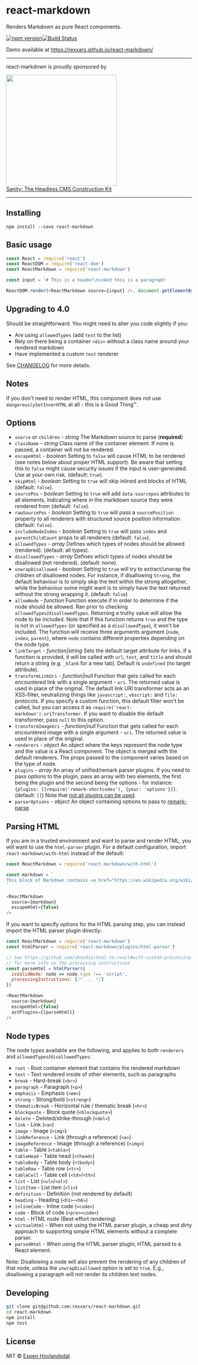 # react-markdown

Renders Markdown as pure React components.

[![npm version](https://img.shields.io/npm/v/react-markdown.svg?style=flat-square)](https://www.npmjs.com/package/react-markdown)[![Build Status](https://img.shields.io/travis/rexxars/react-markdown/master.svg?style=flat-square)](https://travis-ci.org/rexxars/react-markdown)

Demo available at https://rexxars.github.io/react-markdown/

---

react-markdown is proudly sponsored by

<a href="https://www.sanity.io/?utm_source=GitHub&utm_campaign=react-markdown" rel="nofollow" target="_blank">
  <img src="https://www.sanity.io/static/images/logo_red.svg?v=2" width="300"><br />
  Sanity: The Headless CMS Construction Kit
</a>

---

## Installing

```
npm install --save react-markdown
```

## Basic usage

```js
const React = require('react')
const ReactDOM = require('react-dom')
const ReactMarkdown = require('react-markdown')

const input = '# This is a header\n\nAnd this is a paragraph'

ReactDOM.render(<ReactMarkdown source={input} />, document.getElementById('container'))
```

## Upgrading to 4.0

Should be straightforward. You might need to alter you code slightly if you:

- Are using `allowedTypes` (add `text` to the list)
- Rely on there being a container `<div>` without a class name around your rendered markdown
- Have implemented a custom `text` renderer

See [CHANGELOG](CHANGELOG.md) for more details.

## Notes

If you don't need to render HTML, this component does not use `dangerouslySetInnerHTML` at all -
this is a Good Thing™.

## Options

- `source` or `children` - _string_ The Markdown source to parse (**required**)
- `className` - _string_ Class name of the container element. If none is passed, a container will not be rendered.
- `escapeHtml` - _boolean_ Setting to `false` will cause HTML to be rendered (see notes below about proper HTML support). Be aware that setting this to `false` might cause security issues if the
  input is user-generated. Use at your own risk. (default: `true`).
- `skipHtml` - _boolean_ Setting to `true` will skip inlined and blocks of HTML (default: `false`).
- `sourcePos` - _boolean_ Setting to `true` will add `data-sourcepos` attributes to all elements,
  indicating where in the markdown source they were rendered from (default: `false`).
- `rawSourcePos` - _boolean_ Setting to `true` will pass a `sourcePosition` property to all renderers with structured source position information (default: `false`).
- `includeNodeIndex` - _boolean_ Setting to `true` will pass `index` and `parentChildCount` props to all renderers (default: `false`).
- `allowedTypes` - _array_ Defines which types of nodes should be allowed (rendered). (default: all
  types).
- `disallowedTypes` - _array_ Defines which types of nodes should be disallowed (not rendered).
  (default: none).
- `unwrapDisallowed` - _boolean_ Setting to `true` will try to extract/unwrap the children of
  disallowed nodes. For instance, if disallowing `Strong`, the default behaviour is to simply skip
  the text within the strong altogether, while the behaviour some might want is to simply have the
  text returned without the strong wrapping it. (default: `false`)
- `allowNode` - _function_ Function execute if in order to determine if the node should be allowed.
  Ran prior to checking `allowedTypes`/`disallowedTypes`. Returning a truthy value will allow the
  node to be included. Note that if this function returns `true` and the type is not in
  `allowedTypes` (or specified as a `disallowedType`), it won't be included. The function will
  receive three arguments argument (`node`, `index`, `parent`), where `node` contains different
  properties depending on the node type.
- `linkTarget` - _function|string_ Sets the default target attribute for links. If a function is
  provided, it will be called with `url`, `text`, and `title` and should return a string
  (e.g. `_blank` for a new tab). Default is `undefined` (no target attribute).
- `transformLinkUri` - _function|null_ Function that gets called for each encountered link with a
  single argument - `uri`. The returned value is used in place of the original. The default link URI
  transformer acts as an XSS-filter, neutralizing things like `javascript:`, `vbscript:` and `file:`
  protocols. If you specify a custom function, this default filter won't be called, but you can
  access it as `require('react-markdown').uriTransformer`. If you want to disable the default
  transformer, pass `null` to this option.
- `transformImageUri` - _function|null_ Function that gets called for each encountered image with a
  single argument - `uri`. The returned value is used in place of the original.
- `renderers` - _object_ An object where the keys represent the node type and the value is a React
  component. The object is merged with the default renderers. The props passed to the component
  varies based on the type of node.
- `plugins` - _array_ An array of unified/remark parser plugins. If you need to pass options to the plugin, pass an array with two elements, the first being the plugin and the second being the options - for instance: `{plugins: [[require('remark-shortcodes'), {your: 'options'}]]`. (default: `[]`) Note that [not all plugins can be used](https://github.com/rexxars/react-markdown/issues/188#issuecomment-404710893).
- `parserOptions` - _object_ An object containing options to pass to [remark-parse](https://github.com/remarkjs/remark/tree/master/packages/remark-parse).

## Parsing HTML

If you are in a trusted environment and want to parse and render HTML, you will want to use the `html-parser` plugin. For a default configuration, import `react-markdown/with-html` instead of the default:

```js
const ReactMarkdown = require('react-markdown/with-html')

const markdown = `
This block of Markdown contains <a href="https://en.wikipedia.org/wiki/HTML">HTML</a>, and will require the <code>html-parser</code> AST plugin to be loaded, in addition to setting the <code class="prop">escapeHtml</code> property to false.
`

<ReactMarkdown
  source={markdown}
  escapeHtml={false}
/>
```

If you want to specify options for the HTML parsing step, you can instead import the HTML parser plugin directly:

```js
const ReactMarkdown = require('react-markdown')
const htmlParser = require('react-markdown/plugins/html-parser')

// See https://github.com/aknuds1/html-to-react#with-custom-processing-instructions
// for more info on the processing instructions
const parseHtml = htmlParser({
  isValidNode: node => node.type !== 'script',
  processingInstructions: [/* ... */]
})

<ReactMarkdown
  source={markdown}
  escapeHtml={false}
  astPlugins={[parseHtml]}
/>
```

## Node types

The node types available are the following, and applies to both `renderers` and
`allowedTypes`/`disallowedTypes`:

- `root` - Root container element that contains the rendered markdown
- `text` - Text rendered inside of other elements, such as paragraphs
- `break` - Hard-break (`<br>`)
- `paragraph` - Paragraph (`<p>`)
- `emphasis` - Emphasis (`<em>`)
- `strong` - Strong/bold (`<strong>`)
- `thematicBreak` - Horizontal rule / thematic break (`<hr>`)
- `blockquote` - Block quote (`<blockquote>`)
- `delete` - Deleted/strike-through (`<del>`)
- `link` - Link (`<a>`)
- `image` - Image (`<img>`)
- `linkReference` - Link (through a reference) (`<a>`)
- `imageReference` - Image (through a reference) (`<img>`)
- `table` - Table (`<table>`)
- `tableHead` - Table head (`<thead>`)
- `tableBody` - Table body (`<tbody>`)
- `tableRow` - Table row (`<tr>`)
- `tableCell` - Table cell (`<td>`/`<th>`)
- `list` - List (`<ul>`/`<ol>`)
- `listItem` - List item (`<li>`)
- `definition` - Definition (not rendered by default)
- `heading` - Heading (`<h1>`-`<h6>`)
- `inlineCode` - Inline code (`<code>`)
- `code` - Block of code (`<pre><code>`)
- `html` - HTML node (Best-effort rendering)
- `virtualHtml` - When not using the HTML parser plugin, a cheap and dirty approach to supporting simple HTML elements without a complete parser.
- `parsedHtml` - When using the HTML parser plugin, HTML parsed to a React element.

Note: Disallowing a node will also prevent the rendering of any children of that node, unless the
`unwrapDisallowed` option is set to `true`. E.g., disallowing a paragraph will not render its
children text nodes.

## Developing

```bash
git clone git@github.com:rexxars/react-markdown.git
cd react-markdown
npm install
npm test
```

## License

MIT © [Espen Hovlandsdal](https://espen.codes/)